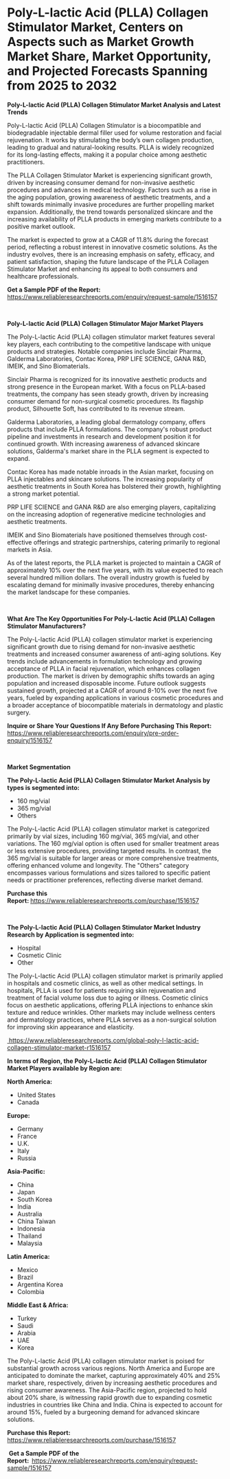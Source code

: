 <p><h1>Poly-L-lactic Acid (PLLA) Collagen Stimulator Market, Centers on Aspects such as Market Growth Market Share, Market Opportunity, and Projected Forecasts Spanning from 2025 to 2032</h1></p><p><strong>Poly-L-lactic Acid (PLLA) Collagen Stimulator Market Analysis and Latest Trends</strong></p>
<p><p>Poly-L-lactic Acid (PLLA) Collagen Stimulator is a biocompatible and biodegradable injectable dermal filler used for volume restoration and facial rejuvenation. It works by stimulating the body’s own collagen production, leading to gradual and natural-looking results. PLLA is widely recognized for its long-lasting effects, making it a popular choice among aesthetic practitioners.</p><p>The PLLA Collagen Stimulator Market is experiencing significant growth, driven by increasing consumer demand for non-invasive aesthetic procedures and advances in medical technology. Factors such as a rise in the aging population, growing awareness of aesthetic treatments, and a shift towards minimally invasive procedures are further propelling market expansion. Additionally, the trend towards personalized skincare and the increasing availability of PLLA products in emerging markets contribute to a positive market outlook.</p><p>The market is expected to grow at a CAGR of 11.8% during the forecast period, reflecting a robust interest in innovative cosmetic solutions. As the industry evolves, there is an increasing emphasis on safety, efficacy, and patient satisfaction, shaping the future landscape of the PLLA Collagen Stimulator Market and enhancing its appeal to both consumers and healthcare professionals.</p></p>
<p><strong>Get a Sample PDF of the Report:&nbsp;</strong> <a href="https://www.reliableresearchreports.com/enquiry/request-sample/1516157?utm_campaign=3505&utm_medium=2&utm_source=Github&utm_content=ia&utm_term=19042025&utm_id=poly-l-lactic-acid-plla-collagen-stimulator">https://www.reliableresearchreports.com/enquiry/request-sample/1516157</a></p>
<p>&nbsp;</p>
<p><strong>Poly-L-lactic Acid (PLLA) Collagen Stimulator Major Market Players</strong></p>
<p><p>The Poly-L-lactic Acid (PLLA) collagen stimulator market features several key players, each contributing to the competitive landscape with unique products and strategies. Notable companies include Sinclair Pharma, Galderma Laboratories, Contac Korea, PRP LIFE SCIENCE, GANA R&D, IMEIK, and Sino Biomaterials.</p><p>Sinclair Pharma is recognized for its innovative aesthetic products and strong presence in the European market. With a focus on PLLA-based treatments, the company has seen steady growth, driven by increasing consumer demand for non-surgical cosmetic procedures. Its flagship product, Silhouette Soft, has contributed to its revenue stream.</p><p>Galderma Laboratories, a leading global dermatology company, offers products that include PLLA formulations. The company's robust product pipeline and investments in research and development position it for continued growth. With increasing awareness of advanced skincare solutions, Galderma's market share in the PLLA segment is expected to expand.</p><p>Contac Korea has made notable inroads in the Asian market, focusing on PLLA injectables and skincare solutions. The increasing popularity of aesthetic treatments in South Korea has bolstered their growth, highlighting a strong market potential.</p><p>PRP LIFE SCIENCE and GANA R&D are also emerging players, capitalizing on the increasing adoption of regenerative medicine technologies and aesthetic treatments. </p><p>IMEIK and Sino Biomaterials have positioned themselves through cost-effective offerings and strategic partnerships, catering primarily to regional markets in Asia.</p><p>As of the latest reports, the PLLA market is projected to maintain a CAGR of approximately 10% over the next five years, with its value expected to reach several hundred million dollars. The overall industry growth is fueled by escalating demand for minimally invasive procedures, thereby enhancing the market landscape for these companies.</p></p>
<p>&nbsp;</p>
<p><strong>What Are The Key Opportunities For Poly-L-lactic Acid (PLLA) Collagen Stimulator Manufacturers?</strong></p>
<p><p>The Poly-L-lactic Acid (PLLA) collagen stimulator market is experiencing significant growth due to rising demand for non-invasive aesthetic treatments and increased consumer awareness of anti-aging solutions. Key trends include advancements in formulation technology and growing acceptance of PLLA in facial rejuvenation, which enhances collagen production. The market is driven by demographic shifts towards an aging population and increased disposable income. Future outlook suggests sustained growth, projected at a CAGR of around 8-10% over the next five years, fueled by expanding applications in various cosmetic procedures and a broader acceptance of biocompatible materials in dermatology and plastic surgery.</p></p>
<p><strong>Inquire or Share Your Questions If Any Before Purchasing This Report:</strong> <a href="https://www.reliableresearchreports.com/enquiry/pre-order-enquiry/1516157?utm_campaign=3505&utm_medium=2&utm_source=Github&utm_content=ia&utm_term=19042025&utm_id=poly-l-lactic-acid-plla-collagen-stimulator">https://www.reliableresearchreports.com/enquiry/pre-order-enquiry/1516157</a></p>
<p>&nbsp;</p>
<p><strong>Market Segmentation</strong></p>
<p><strong>The Poly-L-lactic Acid (PLLA) Collagen Stimulator Market Analysis by types is segmented into:</strong></p>
<p><ul><li>160 mg/vial</li><li>365 mg/vial</li><li>Others</li></ul></p>
<p><p>The Poly-L-lactic Acid (PLLA) collagen stimulator market is categorized primarily by vial sizes, including 160 mg/vial, 365 mg/vial, and other variations. The 160 mg/vial option is often used for smaller treatment areas or less extensive procedures, providing targeted results. In contrast, the 365 mg/vial is suitable for larger areas or more comprehensive treatments, offering enhanced volume and longevity. The "Others" category encompasses various formulations and sizes tailored to specific patient needs or practitioner preferences, reflecting diverse market demand.</p></p>
<p><strong>Purchase this Report:&nbsp;</strong><a href="https://www.reliableresearchreports.com/purchase/1516157?utm_campaign=3505&utm_medium=2&utm_source=Github&utm_content=ia&utm_term=19042025&utm_id=poly-l-lactic-acid-plla-collagen-stimulator">https://www.reliableresearchreports.com/purchase/1516157</a></p>
<p>&nbsp;</p>
<p><strong>The Poly-L-lactic Acid (PLLA) Collagen Stimulator Market Industry Research by Application is segmented into:</strong></p>
<p><ul><li>Hospital</li><li>Cosmetic Clinic</li><li>Other</li></ul></p>
<p><p>The Poly-L-lactic Acid (PLLA) collagen stimulator market is primarily applied in hospitals and cosmetic clinics, as well as other medical settings. In hospitals, PLLA is used for patients requiring skin rejuvenation and treatment of facial volume loss due to aging or illness. Cosmetic clinics focus on aesthetic applications, offering PLLA injections to enhance skin texture and reduce wrinkles. Other markets may include wellness centers and dermatology practices, where PLLA serves as a non-surgical solution for improving skin appearance and elasticity.</p></p>
<p><a href="https://www.reliableresearchreports.com/global-poly-l-lactic-acid-collagen-stimulator-market-r1516157?utm_campaign=3505&utm_medium=2&utm_source=Github&utm_content=ia&utm_term=19042025&utm_id=poly-l-lactic-acid-plla-collagen-stimulator">&nbsp;https://www.reliableresearchreports.com/global-poly-l-lactic-acid-collagen-stimulator-market-r1516157</a></p>
<p><strong>In terms of Region, the Poly-L-lactic Acid (PLLA) Collagen Stimulator Market Players available by Region are:</strong></p>
<p>
    <p> <strong> North America: </strong>
        <ul>
            <li>United States</li>
            <li>Canada</li>
        </ul>
        </p> 
    <p> <strong> Europe: </strong>
        <ul>
            <li>Germany</li>
            <li>France</li>
            <li>U.K.</li>
            <li>Italy</li>
            <li>Russia</li>
        </ul>
        </p> 
    <p> <strong> Asia-Pacific: </strong>
        <ul>
            <li>China</li>
            <li>Japan</li>
            <li>South Korea</li>
            <li>India</li>
            <li>Australia</li>
            <li>China Taiwan</li>
            <li>Indonesia</li>
            <li>Thailand</li>
            <li>Malaysia</li>
        </ul>
        </p> 
    <p> <strong> Latin America: </strong>
        <ul>
            <li>Mexico</li>
            <li>Brazil</li>
            <li>Argentina Korea</li>
            <li>Colombia</li>
        </ul>
        </p> 
    <p> <strong> Middle East & Africa: </strong>
        <ul>
            <li>Turkey</li>
            <li>Saudi</li>
            <li>Arabia</li>
            <li>UAE</li>
            <li>Korea</li>
        </ul>
    </p>
    </p>
<p><p>The Poly-L-lactic Acid (PLLA) collagen stimulator market is poised for substantial growth across various regions. North America and Europe are anticipated to dominate the market, capturing approximately 40% and 25% market share, respectively, driven by increasing aesthetic procedures and rising consumer awareness. The Asia-Pacific region, projected to hold about 20% share, is witnessing rapid growth due to expanding cosmetic industries in countries like China and India. China is expected to account for around 15%, fueled by a burgeoning demand for advanced skincare solutions.</p></p>
<p><strong>Purchase this Report: </strong><a href="https://www.reliableresearchreports.com/purchase/1516157?utm_campaign=3505&utm_medium=2&utm_source=Github&utm_content=ia&utm_term=19042025&utm_id=poly-l-lactic-acid-plla-collagen-stimulator">https://www.reliableresearchreports.com/purchase/1516157</a></p>
<p>&nbsp;<strong>Get a Sample PDF of the Report:&nbsp;&nbsp;</strong><a href="https://www.reliableresearchreports.com/enquiry/request-sample/1516157?utm_campaign=3505&utm_medium=2&utm_source=Github&utm_content=ia&utm_term=19042025&utm_id=poly-l-lactic-acid-plla-collagen-stimulator">https://www.reliableresearchreports.com/enquiry/request-sample/1516157</a></p>
<p><strong></strong></p>
<p><p></p><p></p><p></p></p>